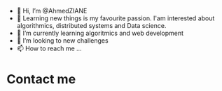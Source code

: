 - 👋 Hi, I’m @AhmedZIANE
- 👀 Learning new things is my favourite passion. I'am interested about algorithmics, distributed systems and Data science.
- 🌱 I’m currently learning algoritmics and web development
- 💞️ I’m looking to new challenges
- 📫 How to reach me ...

<h1>Contact me</h1>
<!---
AhmedZIANE/AhmedZIANE is a ✨ special ✨ repository because its `README.md` (this file) appears on your GitHub profile.
You can click the Preview link to take a look at your changes.
--->
